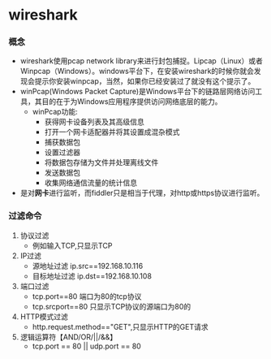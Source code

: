 # wireshark
### 概念
* wireshark使用pcap network library来进行封包捕捉。Lipcap（Linux）或者Winpcap（Windows）。windows平台下，在安装wireshark的时候你就会发现会提示你安装winpcap，当然，如果你已经安装过了就没有这个提示了。
* winPcap(Windows Packet Capture)是Windows平台下的链路层网络访问工具，其目的在于为Windows应用程序提供访问网络底层的能力。
  * winPcap功能:
    * 获得网卡设备列表及其高级信息
    * 打开一个网卡适配器并将其设置成混杂模式
    * 捕获数据包
    * 设置过滤器
    * 将数据包存储为文件并处理离线文件
    * 发送数据包
    * 收集网络通信流量的统计信息
* 是对**网卡**进行监听，而fiddler只是相当于代理，对http或https协议进行监听。
### 过滤命令
1. 协议过滤
   * 例如输入TCP,只显示TCP
2. IP过滤
   * 源地址过滤 ip.src==192.168.10.116
   * 目标地址过滤 ip.dst==192.168.10.108
3. 端口过滤
   * tcp.port==80 端口为80的tcp协议
   * tcp.srcport==80 只显示TCP协议的源端口为80的
4. HTTP模式过滤
   * http.request.method=="GET",只显示HTTP的GET请求
5. 逻辑运算符【AND/OR/||/&&】
   * tcp.port == 80 || udp.port == 80